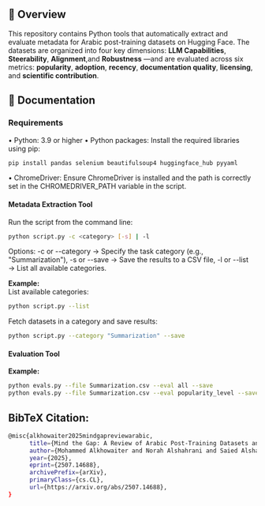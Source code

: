 ## 📄 Overview

This repository contains Python tools that automatically extract and evaluate metadata for Arabic post-training datasets on Hugging Face. The datasets are organized into four key dimensions:  **LLM Capabilities**, **Steerability**, **Alignment**,and **Robustness** —and are evaluated across six metrics: **popularity**, **adoption**, **recency**, **documentation quality**, **licensing**, and **scientific contribution**.

## 📖 Documentation

### Requirements

•	Python: 3.9 or higher
•	Python packages: Install the required libraries using pip:
```bash
pip install pandas selenium beautifulsoup4 huggingface_hub pyyaml
```
•	ChromeDriver: Ensure ChromeDriver is installed and the path is correctly set in the CHROMEDRIVER_PATH variable in the script.
#### Metadata Extraction Tool  
Run the script from the command line:
```bash
python script.py -c <category> [-s] | -l
```
Options:
	-c or --category → Specify the task category (e.g., "Summarization"),
	-s or --save → Save the results to a CSV file,
	-l or --list → List all available categories.

**Example:**  
List available categories:
```bash
python script.py --list
```
Fetch datasets in a category and save results:
```bash
python script.py --category "Summarization" --save
```

#### Evaluation Tool  
**Example:**  
```bash
python evals.py --file Summarization.csv --eval all --save
python evals.py --file Summarization.csv --eval popularity_level --save
```

## BibTeX Citation:
```bash
@misc{alkhowaiter2025mindgapreviewarabic,
      title={Mind the Gap: A Review of Arabic Post-Training Datasets and Their Limitations}, 
      author={Mohammed Alkhowaiter and Norah Alshahrani and Saied Alshahrani and Reem I. Masoud and Alaa Alzahrani and Deema Alnuhait and Emad A. Alghamdi and Khalid Almubarak},
      year={2025},
      eprint={2507.14688},
      archivePrefix={arXiv},
      primaryClass={cs.CL},
      url={https://arxiv.org/abs/2507.14688}, 
}
```
